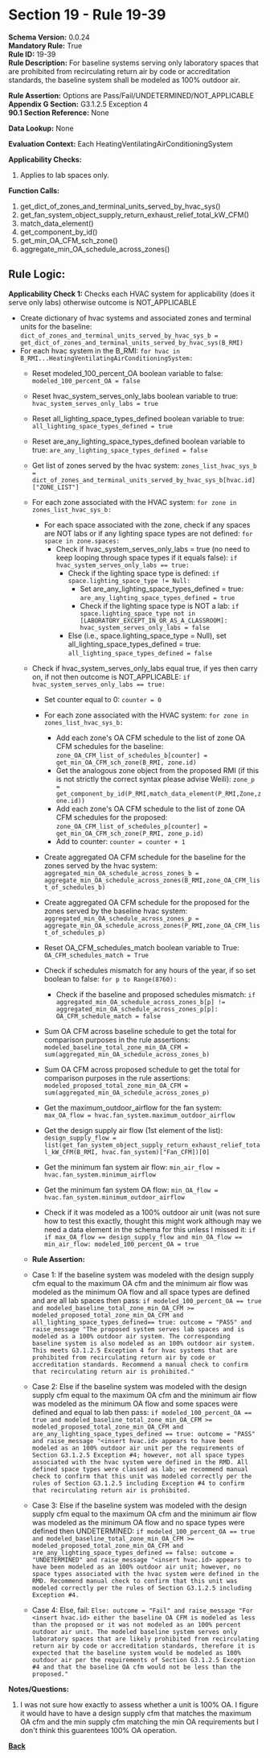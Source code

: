 # Section 19 - Rule 19-39                 
**Schema Version:** 0.0.24      
**Mandatory Rule:** True    
**Rule ID:** 19-39                   
**Rule Description:**  For baseline systems serving only laboratory spaces that are prohibited from recirculating return air by code or accreditation standards, the baseline system shall be modeled as 100% outdoor air. 

**Rule Assertion:** Options are Pass/Fail/UNDETERMINED/NOT_APPLICABLE     
**Appendix G Section:** G3.1.2.5 Exception 4           
**90.1 Section Reference:** None  

**Data Lookup:** None    

**Evaluation Context:** Each HeatingVentilatingAirConditioningSystem  

**Applicability Checks:**  
1. Applies to lab spaces only.    
   
**Function Calls:**  
1. get_dict_of_zones_and_terminal_units_served_by_hvac_sys()    
2. get_fan_system_object_supply_return_exhaust_relief_total_kW_CFM() 
3. match_data_element()  
4. get_component_by_id()  
5. get_min_OA_CFM_sch_zone()  
6. aggregate_min_OA_schedule_across_zones()  

## Rule Logic:   
**Applicability Check 1:**  Checks each HVAC system for applicability  (does it serve only labs) otherwise outcome is NOT_APPLICABLE
- Create dictionary of hvac systems and associated zones and terminal units for the baseline: `dict_of_zones_and_terminal_units_served_by_hvac_sys_b = get_dict_of_zones_and_terminal_units_served_by_hvac_sys(B_RMI)`   
- For each hvac system in the B_RMI: `for hvac in B_RMI...HeatingVentilatingAirConditioningSystem:`  
    - Reset modeled_100_percent_OA boolean variable to false: `modeled_100_percent_OA = false`  
    - Reset hvac_system_serves_only_labs boolean variable to true: `hvac_system_serves_only_labs = true`  
    - Reset all_lighting_space_types_defined boolean variable to true: `all_lighting_space_types_defined = true`  
    - Reset are_any_lighting_space_types_defined boolean variable to true: `are_any_lighting_space_types_defined = false`  
    
    - Get list of zones served by the hvac system: `zones_list_hvac_sys_b = dict_of_zones_and_terminal_units_served_by_hvac_sys_b[hvac.id]["ZONE_LIST"]`  
    
    - For each zone associated with the HVAC system: `for zone in zones_list_hvac_sys_b:`  
        - For each space associated with the zone, check if any spaces are NOT labs or if any lighting space types are not defined: `for space in zone.spaces:`
            - Check if hvac_system_serves_only_labs = true (no need to keep looping through space types if it equals false): `if hvac_system_serves_only_labs == true:`  
                - Check if the lighting space type is defined: `if space.lighting_space_type != Null:`    
                    - Set are_any_lighting_space_types_defined = true: `are_any_lighting_space_types_defined = true`  
                    - Check if the lighting space type is NOT a lab: `if space.lighting_space_type not in [LABORATORY_EXCEPT_IN_OR_AS_A_CLASSROOM]: hvac_system_serves_only_labs = false`    
                - Else (i.e., space.lighting_space_type = Null), set all_lighting_space_types_defined = true: `all_lighting_space_types_defined = false`                 
    - Check if hvac_system_serves_only_labs equal true, if yes then carry on, if not then outcome is NOT_APPLICABLE: `if hvac_system_serves_only_labs == true:`  
        - Set counter equal to 0: `counter = 0`  
        - For each zone associated with the HVAC system: `for zone in zones_list_hvac_sys_b:`  
            - Add each zone's OA CFM schedule to the list of zone OA CFM schedules for the baseline: `zone_OA_CFM_list_of_schedules_b[counter] = get_min_OA_CFM_sch_zone(B_RMI, zone.id)`  
            - Get the analogous zone object from the proposed RMI (if this is not strictly the correct syntax please advise Weili): `zone_p = get_component_by_id(P_RMI,match_data_element(P_RMI,Zone,zone.id))`    
            - Add each zone's OA CFM schedule to the list of zone OA CFM schedules for the proposed: `zone_OA_CFM_list_of_schedules_p[counter] = get_min_OA_CFM_sch_zone(P_RMI, zone_p.id)`  
            - Add to counter: `counter = counter + 1`

        - Create aggregated OA CFM schedule for the baseline for the zones served by the hvac system: `aggregated_min_OA_schedule_across_zones_b = aggregate_min_OA_schedule_across_zones(B_RMI,zone_OA_CFM_list_of_schedules_b)`  
        - Create aggregated OA CFM schedule for the proposed for the zones served by the baseline hvac system: `aggregated_min_OA_schedule_across_zones_p = aggregate_min_OA_schedule_across_zones(P_RMI,zone_OA_CFM_list_of_schedules_p)`  
        - Reset OA_CFM_schedules_match boolean variable to True: `OA_CFM_schedules_match = True`  
        - Check if schedules mismatch for any hours of the year, if so set boolean to false: `for p to Range(8760):`  
            - Check if the baseline and proposed schedules mismatch: `if aggregated_min_OA_schedule_across_zones_b[p] != aggregated_min_OA_schedule_across_zones_p[p]: OA_CFM_schedule_match = false`   
        - Sum OA CFM across baseline schedule to get the total for comparison purposes in the rule assertions: `modeled_baseline_total_zone_min_OA_CFM = sum(aggregated_min_OA_schedule_across_zones_b)`  
        - Sum OA CFM across proposed schedule to get the total for comparison purposes in the rule assertions: `modeled_proposed_total_zone_min_OA_CFM = sum(aggregated_min_OA_schedule_across_zones_p)`  

        - Get the maximum_outdoor_airflow for the fan system: `max_OA_flow = hvac.fan_system.maximum_outdoor_airflow`  
        - Get the design supply air flow (1st element of the list): `design_supply_flow = list(get_fan_system_object_supply_return_exhaust_relief_total_kW_CFM(B_RMI, hvac.fan_system)["Fan_CFM])[0]`  
        - Get the minimum fan system air flow: `min_air_flow = hvac.fan_system.minimum_airflow`  
        - Get the minimum fan system OA flow: `min_OA_flow = hvac.fan_system.minimum_outdoor_airflow` 
        - Check if it was modeled as a 100% outdoor air unit (was not sure how to test this exactly, thought this might work although may we need a data element in the schema for this unless I missed it: `if if max_OA_flow == design_supply_flow and min_OA_flow == min_air_flow: modeled_100_percent_OA = true`  
        
    - **Rule Assertion:** 
    - Case 1: If the baseline system was modeled with the design supply cfm equal to the maximum OA cfm and the minimum air flow was modeled as the minimum OA flow and all space types are defined and are all lab spaces then pass: `if modeled_100_percent_OA == true and modeled_baseline_total_zone_min_OA_CFM >= modeled_proposed_total_zone_min_OA_CFM and all_lighting_space_types_defined== true: outcome = "PASS" and raise_message "The proposed system serves lab spaces and is modeled as a 100% outdoor air system. The corresponding baseline system is also modeled as an 100% outdoor air system. This meets G3.1.2.5 Exception 4 for hvac systems that are prohibited from recirculating return air by code or accreditation standards. Recommend a manual check to confirm that recirculating return air is prohibited."`  
    - Case 2: Else if the baseline system was modeled with the design supply cfm equal to the maximum OA cfm and the minimum air flow was modeled as the minimum OA flow and some spaces were defined and equal to lab then pass: `if modeled_100_percent_OA == true and modeled_baseline_total_zone_min_OA_CFM >= modeled_proposed_total_zone_min_OA_CFM and are_any_lighting_space_types_defined == true: outcome = "PASS" and raise_message "<insert hvac.id> appears to have been modeled as an 100% outdoor air unit per the requirements of Section G3.1.2.5 Exception #4; however, not all space types associated with the hvac system were defined in the RMD. All defined space types were classed as lab; we recommend manual check to confirm that this unit was modeled correctly per the rules of Section G3.1.2.5 including Exception #4 to confirm that recirculating return air is prohibited. `  
    - Case 3: Else if the baseline system was modeled with the design supply cfm equal to the maximum OA cfm and the minimum air flow was modeled as the minimum OA flow and no space types were defined then UNDETERMINED: `if modeled_100_percent_OA == true and modeled_baseline_total_zone_min_OA_CFM >= modeled_proposed_total_zone_min_OA_CFM and are_any_lighting_space_types_defined == false: outcome = "UNDETERMINED" and raise_message "<insert hvac.id> appears to have been modeled as an 100% outdoor air unit; however, no space types associated with the hvac system were defined in the RMD. Recommend manual check to confirm that this unit was modeled correctly per the rules of Section G3.1.2.5 including Exception #4.`    
    - Case 4: Else, fail: `Else: outcome = "Fail" and raise_message "For <insert hvac.id> either the baseline OA CFM is modeled as less than the proposed or it was not modeled as an 100% percent outdoor air unit. The modeled baseline system serves only laboratory spaces that are likely prohibited from recirculating return air by code or accreditation standards, therefore it is expected that the baseline system would be modeled as 100% outdoor air per the requirements of Section G3.1.2.5 Exception #4 and that the baseline OA cfm would not be less than the proposed."`  


**Notes/Questions:**   
1. I was not sure how exactly to assess whether a unit is 100% OA. I figure it would have to have a design supply cfm that matches the maximum OA cfm and the min supply cfm matching the min OA requirements but I don't think this guarentees 100% OA operation. 


**[Back](_toc.md)**
